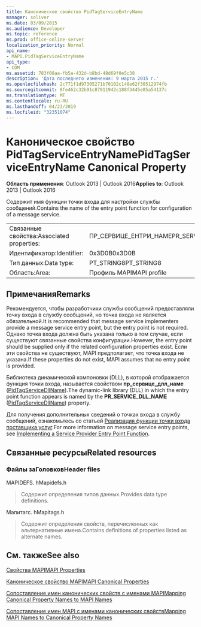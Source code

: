 ```yaml
---
title: Каноническое свойство PidTagServiceEntryName
manager: soliver
ms.date: 03/09/2015
ms.audience: Developer
ms.topic: reference
ms.prod: office-online-server
localization_priority: Normal
api_name:
- MAPI.PidTagServiceEntryName
api_type:
- COM
ms.assetid: 783f08aa-fb5a-432d-b8bd-48d69f0e5c38
description: 'Дата последнего изменения: 9 марта 2015 г.'
ms.openlocfilehash: 2c771f1d97305271b70102c148e62f30512974fb
ms.sourcegitcommit: 8fe462c32b91c87911942c188f3445e85a54137c
ms.translationtype: MT
ms.contentlocale: ru-RU
ms.lasthandoff: 04/23/2019
ms.locfileid: "32351074"
---
```

# <a name="pidtagserviceentryname-canonical-property"></a><span data-ttu-id="de8b1-103">Каноническое свойство PidTagServiceEntryName</span><span class="sxs-lookup"><span data-stu-id="de8b1-103">PidTagServiceEntryName Canonical Property</span></span>

  
  
<span data-ttu-id="de8b1-104">**Область применения**: Outlook 2013 | Outlook 2016</span><span class="sxs-lookup"><span data-stu-id="de8b1-104">**Applies to**: Outlook 2013 | Outlook 2016</span></span> 
  
<span data-ttu-id="de8b1-105">Содержит имя функции точки входа для настройки службы сообщений.</span><span class="sxs-lookup"><span data-stu-id="de8b1-105">Contains the name of the entry point function for configuration of a message service.</span></span>
  
|||
|:-----|:-----|
|<span data-ttu-id="de8b1-106">Связанные свойства:</span><span class="sxs-lookup"><span data-stu-id="de8b1-106">Associated properties:</span></span>  <br/> |<span data-ttu-id="de8b1-107">ПР_СЕРВИЦЕ_ЕНТРИ_НАМЕ</span><span class="sxs-lookup"><span data-stu-id="de8b1-107">PR_SERVICE_ENTRY_NAME</span></span>  <br/> |
|<span data-ttu-id="de8b1-108">Идентификатор:</span><span class="sxs-lookup"><span data-stu-id="de8b1-108">Identifier:</span></span>  <br/> |<span data-ttu-id="de8b1-109">0x3D0B</span><span class="sxs-lookup"><span data-stu-id="de8b1-109">0x3D0B</span></span>  <br/> |
|<span data-ttu-id="de8b1-110">Тип данных:</span><span class="sxs-lookup"><span data-stu-id="de8b1-110">Data type:</span></span>  <br/> |<span data-ttu-id="de8b1-111">PT_STRING8</span><span class="sxs-lookup"><span data-stu-id="de8b1-111">PT_STRING8</span></span>  <br/> |
|<span data-ttu-id="de8b1-112">Область:</span><span class="sxs-lookup"><span data-stu-id="de8b1-112">Area:</span></span>  <br/> |<span data-ttu-id="de8b1-113">Профиль MAPI</span><span class="sxs-lookup"><span data-stu-id="de8b1-113">MAPI profile</span></span>  <br/> |
   
## <a name="remarks"></a><span data-ttu-id="de8b1-114">Примечания</span><span class="sxs-lookup"><span data-stu-id="de8b1-114">Remarks</span></span>

<span data-ttu-id="de8b1-115">Рекомендуется, чтобы разработчики службы сообщений предоставляли точку входа в службу сообщений, но точка входа не является обязательной.</span><span class="sxs-lookup"><span data-stu-id="de8b1-115">It is recommended that message service implementers provide a message service entry point, but the entry point is not required.</span></span> <span data-ttu-id="de8b1-116">Однако точка входа должна быть указана только в том случае, если существуют связанные свойства конфигурации.</span><span class="sxs-lookup"><span data-stu-id="de8b1-116">However, the entry point should be supplied only if the related configuration properties exist.</span></span> <span data-ttu-id="de8b1-117">Если эти свойства не существуют, MAPI предполагает, что точка входа не указана.</span><span class="sxs-lookup"><span data-stu-id="de8b1-117">If these properties do not exist, MAPI assumes that no entry point is provided.</span></span>
  
<span data-ttu-id="de8b1-118">Библиотека динамической компоновки (DLL), в которой отображается функция точки входа, называется свойством **пр_сервице_длл_наме** ([PidTagServiceDllName](pidtagservicedllname-canonical-property.md)).</span><span class="sxs-lookup"><span data-stu-id="de8b1-118">The dynamic-link library (DLL) in which the entry point function appears is named by the **PR_SERVICE_DLL_NAME** ([PidTagServiceDllName](pidtagservicedllname-canonical-property.md)) property.</span></span>
  
<span data-ttu-id="de8b1-119">Для получения дополнительных сведений о точках входа в службу сообщений, ознакомьтесь со статьей [Реализация функции точки входа поставщика услуг](implementing-a-service-provider-entry-point-function.md).</span><span class="sxs-lookup"><span data-stu-id="de8b1-119">For more information on message service entry points, see [Implementing a Service Provider Entry Point Function](implementing-a-service-provider-entry-point-function.md).</span></span>
  
## <a name="related-resources"></a><span data-ttu-id="de8b1-120">Связанные ресурсы</span><span class="sxs-lookup"><span data-stu-id="de8b1-120">Related resources</span></span>

### <a name="header-files"></a><span data-ttu-id="de8b1-121">Файлы заГоловков</span><span class="sxs-lookup"><span data-stu-id="de8b1-121">Header files</span></span>

<span data-ttu-id="de8b1-122">MAPIDEFS. h</span><span class="sxs-lookup"><span data-stu-id="de8b1-122">Mapidefs.h</span></span>
  
> <span data-ttu-id="de8b1-123">Содержит определения типов данных.</span><span class="sxs-lookup"><span data-stu-id="de8b1-123">Provides data type definitions.</span></span>
    
<span data-ttu-id="de8b1-124">Мапитагс. h</span><span class="sxs-lookup"><span data-stu-id="de8b1-124">Mapitags.h</span></span>
  
> <span data-ttu-id="de8b1-125">Содержит определения свойств, перечисленных как альтернативные имена.</span><span class="sxs-lookup"><span data-stu-id="de8b1-125">Contains definitions of properties listed as alternate names.</span></span>
    
## <a name="see-also"></a><span data-ttu-id="de8b1-126">См. также</span><span class="sxs-lookup"><span data-stu-id="de8b1-126">See also</span></span>



[<span data-ttu-id="de8b1-127">Свойства MAPI</span><span class="sxs-lookup"><span data-stu-id="de8b1-127">MAPI Properties</span></span>](mapi-properties.md)
  
[<span data-ttu-id="de8b1-128">Каноническое свойство MAPI</span><span class="sxs-lookup"><span data-stu-id="de8b1-128">MAPI Canonical Properties</span></span>](mapi-canonical-properties.md)
  
[<span data-ttu-id="de8b1-129">Сопоставление имен канонических свойств с именами MAPI</span><span class="sxs-lookup"><span data-stu-id="de8b1-129">Mapping Canonical Property Names to MAPI Names</span></span>](mapping-canonical-property-names-to-mapi-names.md)
  
[<span data-ttu-id="de8b1-130">Сопоставление имен MAPI с именами канонических свойств</span><span class="sxs-lookup"><span data-stu-id="de8b1-130">Mapping MAPI Names to Canonical Property Names</span></span>](mapping-mapi-names-to-canonical-property-names.md)

